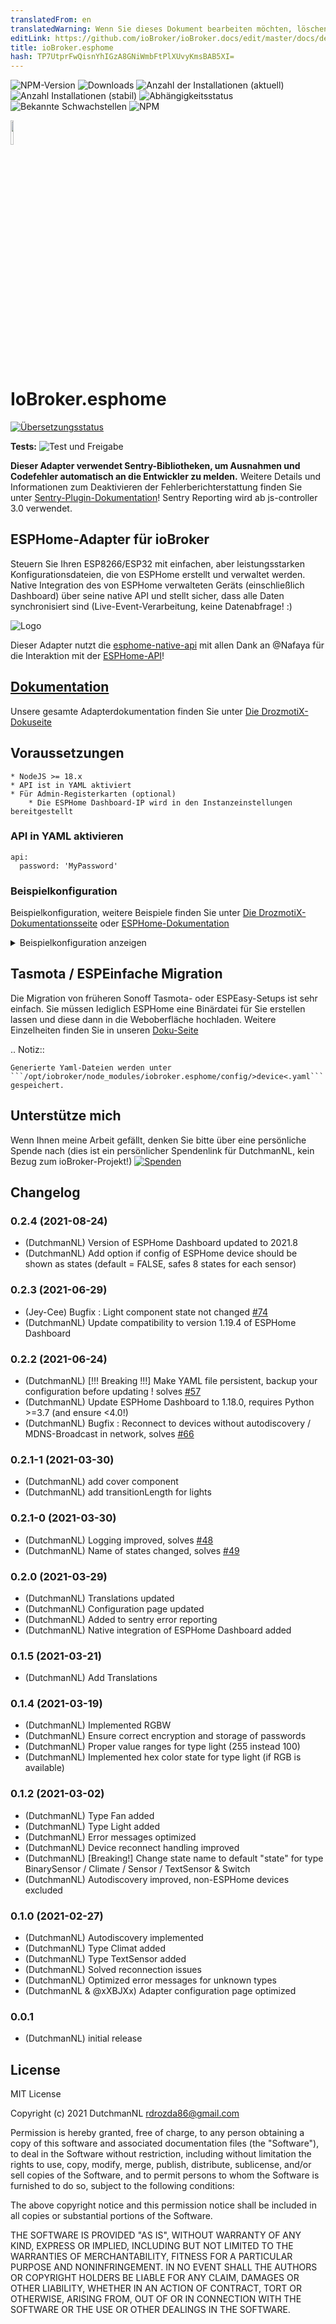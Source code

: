 ```yaml
---
translatedFrom: en
translatedWarning: Wenn Sie dieses Dokument bearbeiten möchten, löschen Sie bitte das Feld "translationsFrom". Andernfalls wird dieses Dokument automatisch erneut übersetzt
editLink: https://github.com/ioBroker/ioBroker.docs/edit/master/docs/de/adapterref/iobroker.esphome/README.md
title: ioBroker.esphome
hash: TP7UtprFwQisnYhIGzA8GNiWmbFtPlXUvyKmsBAB5XI=
---
```

![NPM-Version](http://img.shields.io/npm/v/iobroker.esphome.svg)
![Downloads](https://img.shields.io/npm/dm/iobroker.esphome.svg)
![Anzahl der Installationen (aktuell)](http://iobroker.live/badges/esphome-installed.svg)
![Anzahl Installationen (stabil)](http://iobroker.live/badges/esphome-stable.svg)
![Abhängigkeitsstatus](https://img.shields.io/david/DrozmotiX/iobroker.esphome.svg)
![Bekannte Schwachstellen](https://snyk.io/test/github/DrozmotiX/ioBroker.esphome/badge.svg)
![NPM](https://nodei.co/npm/iobroker.esphome.png?downloads=true)

<img src="./admin/esphome.png" width="10%" height="10%" align="center">

# IoBroker.esphome
[![Übersetzungsstatus](https://weblate.iobroker.net/widgets/adapters/-/ESPHome/svg-badge.svg)](https://weblate.iobroker.net/engage/adapters/?utm_source=widget)

**Tests:** ![Test und Freigabe](https://github.com/DrozmotiX/ioBroker.esphome/workflows/Test%20and%20Release/badge.svg)

**Dieser Adapter verwendet Sentry-Bibliotheken, um Ausnahmen und Codefehler automatisch an die Entwickler zu melden.** Weitere Details und Informationen zum Deaktivieren der Fehlerberichterstattung finden Sie unter [Sentry-Plugin-Dokumentation](https://github.com/ioBroker/plugin-sentry#plugin-sentry)! Sentry Reporting wird ab js-controller 3.0 verwendet.

## ESPHome-Adapter für ioBroker
Steuern Sie Ihren ESP8266/ESP32 mit einfachen, aber leistungsstarken Konfigurationsdateien, die von ESPHome erstellt und verwaltet werden.
Native Integration des von ESPHome verwalteten Geräts (einschließlich Dashboard) über seine native API und stellt sicher, dass alle Daten synchronisiert sind (Live-Event-Verarbeitung, keine Datenabfrage! :)

![Logo](../../../en/adapterref/iobroker.esphome/admin/img/dashboard.png)

Dieser Adapter nutzt die [esphome-native-api](https://github.com/Nafaya/esphome-native-api#readme) mit allen Dank an @Nafaya für die Interaktion mit der [ESPHome-API](https://esphome.io/components/api.html?highlight=api)!

## [Dokumentation](https://DrozmotiX.github.io/languages/en/Adapter/ESPHome/)
Unsere gesamte Adapterdokumentation finden Sie unter [Die DrozmotiX-Dokuseite](https://DrozmotiX.github.io/languages/en/Adapter/ESPHome/)

## Voraussetzungen
    * NodeJS >= 18.x
    * API ist in YAML aktiviert
    * Für Admin-Registerkarten (optional)
        * Die ESPHome Dashboard-IP wird in den Instanzeinstellungen bereitgestellt

### API in YAML aktivieren
```
api:
  password: 'MyPassword'
```

### Beispielkonfiguration
Beispielkonfiguration, weitere Beispiele finden Sie unter [Die DrozmotiX-Dokumentationsseite](https://DrozmotiX.github.io) oder [ESPHome-Dokumentation](https://esphome.io/index.html)

<details><summary>Beispielkonfiguration anzeigen</summary>

esphome: Name: sensor_badkamer Plattform: ESP32-Board: esp-wrover-kit

WLAN: use_address: 192.168.10.122 SSID: „xxxxx“ Passwort: „xxxxxx“

    # Aktivieren Sie die ESPHome-API
API: Passwort: 'MyPassword'

# I2c-Bus aktivieren i2c: sda: 21 scl: 22 scan: True id: bus_a
    # Beispielkonfiguration für bh1750
    Sensor:

      - Plattform: bh1750

Name: „Hal_Illuminance“ Adresse: 0x23 Messzeit: 69 Aktualisierungsintervall: 10s

    # Beispielkonfiguration für einen GPIO-Ausgang
    Ausgabe:

      - Plattform: GPIO

Pin: 12 invertiert: wahr ID: gpio_12

    # Beispielkonfiguration, die einen Schalter mit dem zuvor definierten Ausgang verknüpft
    schalten:

      - Plattform: Ausgabe

Name: „Generische Ausgabe“ Ausgabe: „gpio_12“ </details>

## Tasmota / ESPEinfache Migration
Die Migration von früheren Sonoff Tasmota- oder ESPEasy-Setups ist sehr einfach. Sie müssen lediglich ESPHome eine Binärdatei für Sie erstellen lassen und diese dann in die Weboberfläche hochladen.
Weitere Einzelheiten finden Sie in unseren [Doku-Seite](https://DrozmotiX.github.io/languages/en/Adapter/ESPHome/06.migration.html)

.. Notiz::

    Generierte Yaml-Dateien werden unter ```/opt/iobroker/node_modules/iobroker.esphome/config/>device<.yaml``` gespeichert.

## Unterstütze mich
Wenn Ihnen meine Arbeit gefällt, denken Sie bitte über eine persönliche Spende nach (dies ist ein persönlicher Spendenlink für DutchmanNL, kein Bezug zum ioBroker-Projekt!) [![Spenden](https://raw.githubusercontent.com/DrozmotiX/ioBroker.sourceanalytix/main/admin/button.png)](http://paypal.me/DutchmanNL)

## Changelog

<!--
    Placeholder for the next version (at the beginning of the line):
    ### __WORK IN PROGRESS__
    * (DutchmanNL) 
-->

### 0.2.4 (2021-08-24)
* (DutchmanNL) Version of ESPHome Dashboard updated to 2021.8
* (DutchmanNL) Add option if config of ESPHome device should be shown as states (default = FALSE, safes 8 states for each sensor) 

### 0.2.3 (2021-06-29)
* (Jey-Cee) Bugfix : Light component state not changed [#74](https://github.com/DrozmotiX/ioBroker.esphome/issues/74)
* (DutchmanNL) Update compatibility to version 1.19.4 of ESPHome Dashboard

### 0.2.2 (2021-06-24)
* (DutchmanNL) [!!! Breaking !!!] Make YAML file persistent, backup your configuration before updating ! solves [#57](https://github.com/DrozmotiX/ioBroker.esphome/issues/57)
* (DutchmanNL) Update ESPHome Dashboard to 1.18.0, requires  Python >=3.7 (and ensure <4.0!)
* (DutchmanNL) Bugfix : Reconnect to devices without autodiscovery / MDNS-Broadcast in network, solves [#66](https://github.com/DrozmotiX/ioBroker.esphome/issues/66)

### 0.2.1-1 (2021-03-30)
* (DutchmanNL) add cover component
* (DutchmanNL) add transitionLength for lights

### 0.2.1-0 (2021-03-30)
* (DutchmanNL) Logging improved, solves [#48](https://github.com/DrozmotiX/ioBroker.esphome/issues/48)
* (DutchmanNL) Name of states changed, solves [#49](https://github.com/DrozmotiX/ioBroker.esphome/issues/49)

### 0.2.0 (2021-03-29)
* (DutchmanNL) Translations updated
* (DutchmanNL) Configuration page updated
* (DutchmanNL) Added to sentry error reporting
* (DutchmanNL) Native integration of ESPHome Dashboard added

### 0.1.5 (2021-03-21)
* (DutchmanNL) Add Translations

### 0.1.4 (2021-03-19)
* (DutchmanNL) Implemented RGBW
* (DutchmanNL) Ensure correct encryption and storage of passwords
* (DutchmanNL) Proper value ranges for type light (255 instead 100)
* (DutchmanNL) Implemented hex color state for type light (if RGB is available)

### 0.1.2 (2021-03-02)
* (DutchmanNL) Type Fan added
* (DutchmanNL) Type Light added
* (DutchmanNL) Error messages optimized
* (DutchmanNL) Device reconnect handling improved
* (DutchmanNL) [Breaking!] Change state name to default "state" for type BinarySensor / Climate / Sensor / TextSensor & Switch  
* (DutchmanNL) Autodiscovery improved, non-ESPHome devices excluded

### 0.1.0 (2021-02-27)
* (DutchmanNL) Autodiscovery implemented
* (DutchmanNL) Type Climat added
* (DutchmanNL) Type TextSensor added
* (DutchmanNL) Solved reconnection issues
* (DutchmanNL) Optimized error messages for unknown types
* (DutchmanNL & @xXBJXx) Adapter configuration page optimized

### 0.0.1
* (DutchmanNL) initial release

## License
MIT License

Copyright (c) 2021 DutchmanNL <rdrozda86@gmail.com>

Permission is hereby granted, free of charge, to any person obtaining a copy
of this software and associated documentation files (the "Software"), to deal
in the Software without restriction, including without limitation the rights
to use, copy, modify, merge, publish, distribute, sublicense, and/or sell
copies of the Software, and to permit persons to whom the Software is
furnished to do so, subject to the following conditions:

The above copyright notice and this permission notice shall be included in all
copies or substantial portions of the Software.

THE SOFTWARE IS PROVIDED "AS IS", WITHOUT WARRANTY OF ANY KIND, EXPRESS OR
IMPLIED, INCLUDING BUT NOT LIMITED TO THE WARRANTIES OF MERCHANTABILITY,
FITNESS FOR A PARTICULAR PURPOSE AND NONINFRINGEMENT. IN NO EVENT SHALL THE
AUTHORS OR COPYRIGHT HOLDERS BE LIABLE FOR ANY CLAIM, DAMAGES OR OTHER
LIABILITY, WHETHER IN AN ACTION OF CONTRACT, TORT OR OTHERWISE, ARISING FROM,
OUT OF OR IN CONNECTION WITH THE SOFTWARE OR THE USE OR OTHER DEALINGS IN THE
SOFTWARE.